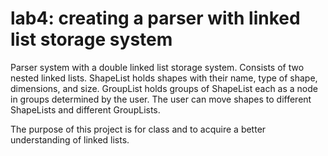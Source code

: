# lab4: creating a parser with linked list storage system

Parser system with a double linked list storage system. Consists of two nested linked lists. ShapeList holds shapes with their name, type of shape, dimensions, and size. 
GroupList holds groups of ShapeList each as a node in groups determined by the user. 
The user can move shapes to different ShapeLists and different GroupLists.

The purpose of this project is for class and to acquire a better understanding of linked lists.
